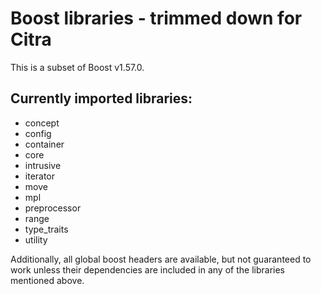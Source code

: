 Boost libraries - trimmed down for Citra
========================================

This is a subset of Boost v1.57.0.

Currently imported libraries:
-----------------------------
* concept
* config
* container
* core
* intrusive
* iterator
* move
* mpl
* preprocessor
* range
* type_traits
* utility

Additionally, all global boost headers are available, but not guaranteed to work unless their dependencies are included in any of the libraries mentioned above.

